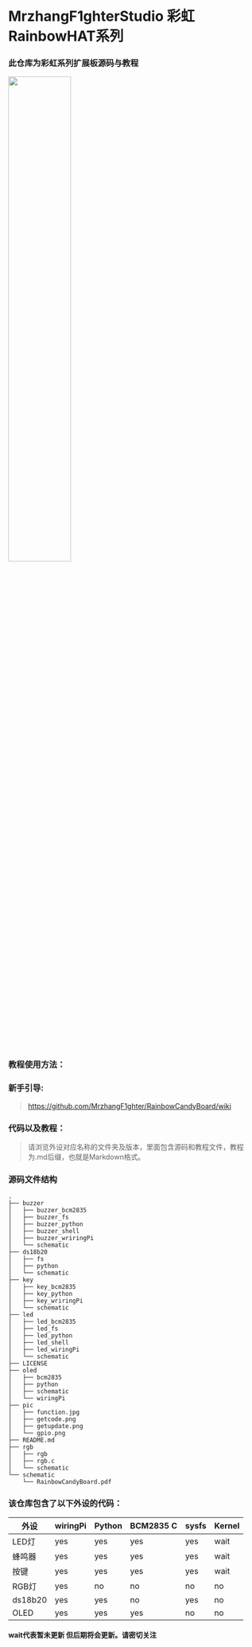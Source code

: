 # MrzhangF1ghterStudio 彩虹RainbowHAT系列
### 此仓库为彩虹系列扩展板源码与教程
<img src="https://github.com/MrzhangF1ghter/RainbowCandyBoard/blob/master/pic/function.jpg" width=50% height=50% /><br>
### 教程使用方法：
### 新手引导:
> https://github.com/MrzhangF1ghter/RainbowCandyBoard/wiki
### 代码以及教程：
> 请浏览外设对应名称的文件夹及版本，里面包含源码和教程文件，教程为.md后缀，也就是Markdown格式。<br>
### 源码文件结构
```
.
├── buzzer
│   ├── buzzer_bcm2835
│   ├── buzzer_fs
│   ├── buzzer_python
│   ├── buzzer_shell
│   ├── buzzer_wriringPi
│   └── schematic
├── ds18b20
│   ├── fs
│   ├── python
│   └── schematic
├── key
│   ├── key_bcm2835
│   ├── key_python
│   ├── key_wriringPi
│   └── schematic
├── led
│   ├── led_bcm2835
│   ├── led_fs
│   ├── led_python
│   ├── led_shell
│   ├── led_wiringPi
│   └── schematic
├── LICENSE
├── oled
│   ├── bcm2835
│   ├── python
│   ├── schematic
│   └── wiringPi
├── pic
│   ├── function.jpg
│   ├── getcode.png
│   ├── getupdate.png
│   └── gpio.png
├── README.md
├── rgb
│   ├── rgb
│   ├── rgb.c
│   └── schematic
└── schematic
    └── RainbowCandyBoard.pdf
```
### 该仓库包含了以下外设的代码：
|外设|wiringPi|Python|BCM2835 C|sysfs|Kernel|
| ----|-----|-----|-----|-----|-----|
|LED灯|yes|yes|yes|yes|wait|
|蜂鸣器|yes|yes|yes|yes|wait|
|按键|yes|yes|yes|yes|wait|
|RGB灯|yes|no|no|no|no|
|ds18b20|yes|yes|no|yes|no|
|OLED|yes|yes|yes|no|no|
#### wait代表暂未更新 但后期将会更新。请密切关注
